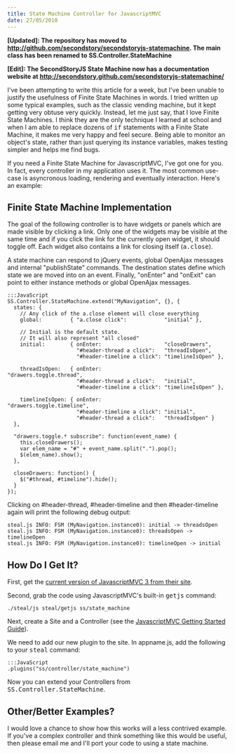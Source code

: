 ```yaml
--- 
title: State Machine Controller for JavascriptMVC
date: 27/05/2010
---
```


[Checkout the Github repository]: http://github.com/secondstory/secondstoryjs-statemachine
[current version of JavascriptMVC 3 from their site]: http://v3.javascriptmvc.com/index.html
[JavascriptMVC Getting Started Guide]: http://v3.javascriptmvc.com/index.html#&who=getstarted

**[Updated]: The repository has moved to http://github.com/secondstory/secondstoryjs-statemachine. The main class has been renamed to SS.Controller.StateMachine**

**[Edit]: The SecondStoryJS State Machine now has a documentation website at <a href="http://secondstory.github.com/secondstoryjs-statemachine/">http://secondstory.github.com/secondstoryjs-statemachine/</a>**

I've been attempting to write this article for a week, but I've been unable to justify the usefulness of Finite State Machines in words. I tried written up some typical examples, such as the classic vending machine, but it kept getting very obtuse very quickly. Instead, let me just say, that I love Finite State Machines. I think they are the only technique I learned at school and when I am able to replace dozens of <tt>if</tt> statements with a Finite State Machine, it makes me very happy and feel secure. Being able to monitor an object's state, rather than just querying its instance variables, makes testing simpler and helps me find bugs.

If you need a Finite State Machine for JavascriptMVC, I've got one for you. In fact, every controller in my application uses it. The most common use-case is asyncronous loading, rendering and eventually interaction. Here's an example:

Finite State Machine Implementation
-----------------------------------

The goal of the following controller is to have widgets or panels which are made visible by clicking a link. Only one of the widgets may be visible at the same time and if you click the link for the currently open widget, it should toggle off. Each widget also contains a link for closing itself (<tt>a.close</tt>).

A state machine can respond to jQuery events, global OpenAjax messages and internal "publishState" commands. The destination states define which state we are moved into on an event. Finally, "onEnter" and "onExit" can point to either instance methods or global OpenAjax messages.

    :::JavaScript
    SS.Controller.StateMachine.extend("MyNavigation", {}, {
      states: {
        // Any click of the a.close element will close everything
        global:         { "a.close click":            "initial" },
      
        // Initial is the default state.
        // It will also represent "all closed"
        initial:        { onEnter:                    "closeDrawers",
                          "#header-thread a click":   "threadIsOpen",
                          "#header-timeline a click": "timelineIsOpen" },

        threadIsOpen:   { onEnter:                    "drawers.toggle.thread",
                          "#header-thread a click":   "initial",
                          "#header-timeline a click": "timelineIsOpen" },
                                       
        timelineIsOpen: { onEnter:                    "drawers.toggle.timeline",
                          "#header-timeline a click": "initial",
                          "#header-thread a click":   "threadIsOpen" }
      },
      
      "drawers.toggle.* subscribe": function(event_name) {
        this.closeDrawers();
        var elem_name = "#" + event_name.split(".").pop();
        $(elem_name).show();
      },
      
      closeDrawers: function() {
        $("#thread, #timeline").hide();
      }
    });
    
Clicking on #header-thread, #header-timeline and then #header-timeline again will print the following debug output:

    steal.js INFO: FSM (MyNavigation.instance0): initial -> threadsOpen
    steal.js INFO: FSM (MyNavigation.instance0): threadsOpen -> timelineOpen
    steal.js INFO: FSM (MyNavigation.instance0): timelineOpen -> initial

How Do I Get It?
----------------

First, get the [current version of JavascriptMVC 3 from their site].

Second, grab the code using JavascriptMVC's built-in <tt>getjs</tt> command:

    ./steal/js steal/getjs ss/state_machine
    
Next, create a Site and a Controller (see the [JavascriptMVC Getting Started Guide]).

We need to add our new plugin to the site. In appname.js, add the following to your <tt>steal</tt> command:

    :::JavaScript
    .plugins("ss/controller/state_machine")

Now you can extend your Controllers from <tt>SS.Controller.StateMachine</tt>.

Other/Better Examples?
----------------------

I would love a chance to show how this works will a less contrived example. If you've a complex controller and think something like this would be useful, then please email me and I'll port your code to using a state machine.
